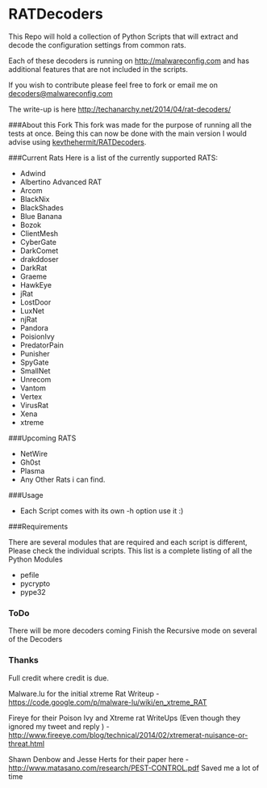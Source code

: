 RATDecoders
===========

This Repo will hold a collection of Python Scripts that will extract and decode the configuration settings from common rats.

Each of these decoders is running on http://malwareconfig.com and has additional features that are not included in the scripts.

If you wish to contribute please feel free to fork or email me on decoders@malwareconfig.com

The write-up is here http://techanarchy.net/2014/04/rat-decoders/

###About this Fork
This fork was made for the purpose of running all the tests at once.  Being this can now be done with the main version I would advise using [kevthehermit/RATDecoders](https://github.com/kevthehermit/RATDecoders).  

###Current Rats
Here is a list of the currently supported RATS:

- Adwind
- Albertino Advanced RAT
- Arcom
- BlackNix
- BlackShades
- Blue Banana
- Bozok
- ClientMesh
- CyberGate
- DarkComet
- drakddoser
- DarkRat
- Graeme
- HawkEye
- jRat
- LostDoor
- LuxNet
- njRat
- Pandora
- PoisionIvy
- PredatorPain
- Punisher
- SpyGate
- SmallNet
- Unrecom
- Vantom
- Vertex
- VirusRat
- Xena
- xtreme

###Upcoming RATS

- NetWire
- Gh0st
- Plasma
- Any Other Rats i can find.

###Usage

- Each Script comes with its own -h option use it :)

###Requirements

There are several modules that are required and each script is different, Please check the individual scripts. 
This list is a complete listing of all the Python Modules

- pefile
- pycrypto
- pype32

### ToDo

There will be more decoders coming
Finish the Recursive mode on several of the Decoders

### Thanks

Full credit where credit is due. 

Malware.lu for the initial xtreme Rat Writeup - https://code.google.com/p/malware-lu/wiki/en_xtreme_RAT

Fireye for their Poison Ivy and Xtreme rat WriteUps (Even though they ignored my tweet and reply ) - http://www.fireeye.com/blog/technical/2014/02/xtremerat-nuisance-or-threat.html

Shawn Denbow and Jesse Herts for their paper here - http://www.matasano.com/research/PEST-CONTROL.pdf Saved me a lot of time 
